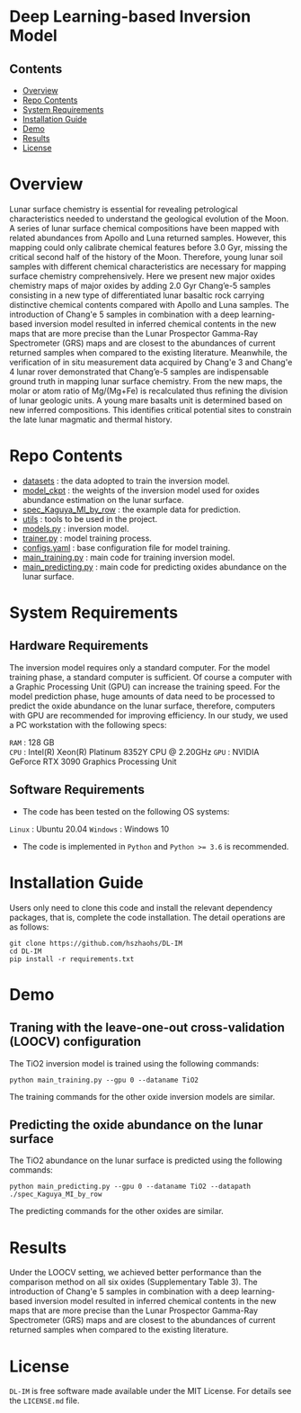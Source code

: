 # Deep Learning-based Inversion Model

## Contents

- [Overview](#overview)
- [Repo Contents](#repo-contents)
- [System Requirements](#system-requirements)
- [Installation Guide](#installation-guide)
- [Demo](#demo)
- [Results](#results)
- [License](./LICENSE)

# Overview

Lunar surface chemistry is essential for revealing petrological characteristics needed to understand the geological evolution of the Moon. A series of lunar surface chemical compositions have been mapped with related abundances from Apollo and Luna returned samples. However, this mapping could only calibrate chemical features before 3.0 Gyr, missing the critical second half of the history of the Moon. Therefore, young lunar soil samples with different chemical characteristics are necessary for mapping surface chemistry comprehensively. Here we present new major oxides chemistry maps of major oxides by adding 2.0 Gyr Chang’e-5 samples consisting in a new type of differentiated lunar basaltic rock carrying distinctive chemical contents compared with Apollo and Luna samples. The introduction of Chang'e 5 samples in combination with a deep learning-based inversion model resulted in inferred chemical contents in the new maps that are more precise than the Lunar Prospector Gamma-Ray Spectrometer (GRS) maps and are closest to the abundances of current returned samples when compared to the existing literature. Meanwhile, the verification of in situ measurement data acquired by Chang'e 3 and Chang'e 4 lunar rover demonstrated that Chang’e-5 samples are indispensable ground truth in mapping lunar surface chemistry. From the new maps, the molar or atom ratio of Mg/(Mg+Fe) is recalculated thus refining the division of lunar geologic units. A young mare basalts unit is determined based on new inferred compositions. This identifies critical potential sites to constrain the late lunar magmatic and thermal history.

# Repo Contents

- [datasets](./datasets) : the data adopted to train the inversion model.
- [model_ckpt](./model_ckpt) : the weights of the inversion model used for oxides abundance estimation on the lunar surface.
- [spec_Kaguya_MI_by_row](./spec_Kaguya_MI_by_row) : the example data for prediction.
- [utils](./utils) : tools to be used in the project.
- [models.py](./models.py) : inversion model.
- [trainer.py](./trainer.py) : model training process.
- [configs.yaml](./configs.yaml) : base configuration file for model training.
- [main_training.py](./main_training.py) : main code for training inversion model.
- [main_predicting.py](./main_predicting.py) : main code for predicting oxides abundance on the lunar surface.


# System Requirements

## Hardware Requirements

The inversion model requires only a standard computer. For the model training phase, a standard computer is sufficient. Of course a computer with a Graphic Processing Unit (GPU)  can increase the training speed. For the model prediction phase, huge amounts of data need to be processed to predict the oxide abundance on the lunar surface, therefore, computers with GPU are recommended for improving efficiency. In our study, we used a PC workstation with the following specs:

`RAM` : 128 GB  
`CPU` : Intel(R) Xeon(R) Platinum 8352Y CPU @ 2.20GHz
`GPU` : NVIDIA GeForce RTX 3090 Graphics Processing Unit

## Software Requirements

- The code has been tested on the following  OS systems:

`Linux` : Ubuntu 20.04
`Windows` : Windows 10

- The code is implemented in `Python` and `Python >= 3.6` is recommended.


# Installation Guide

Users only need to clone this code and install the relevant dependency packages, that is, complete the code installation. The detail operations are as follows:

```
git clone https://github.com/hszhaohs/DL-IM
cd DL-IM
pip install -r requirements.txt
```


# Demo

## Traning with the leave-one-out cross-validation (LOOCV) configuration

The TiO2 inversion model is trained using the following commands:
```
python main_training.py --gpu 0 --dataname TiO2
```
The training commands for the other oxide inversion models are similar.

## Predicting the oxide abundance on the lunar surface

The TiO2 abundance on the lunar surface is predicted using the following commands:
```
python main_predicting.py --gpu 0 --dataname TiO2 --datapath ./spec_Kaguya_MI_by_row
```
The predicting commands for the other oxides are similar.


# Results

Under the LOOCV setting, we achieved better performance than the comparison method on all six oxides (Supplementary Table 3). The introduction of Chang'e 5 samples in combination with a deep learning-based inversion model resulted in inferred chemical contents in the new maps that are more precise than the Lunar Prospector Gamma-Ray Spectrometer (GRS) maps and are closest to the abundances of current returned samples when compared to the existing literature.


# License

`DL-IM` is free software made available under the MIT License. For details see the `LICENSE.md` file.
